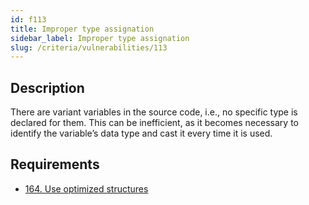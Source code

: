 ```yaml
---
id: f113
title: Improper type assignation
sidebar_label: Improper type assignation
slug: /criteria/vulnerabilities/113
---
```


## Description

There are variant variables in the source code,
i.e., no specific type is declared for them.
This can be inefficient,
as it becomes necessary
to identify the variable’s data type
and cast it every time it is used.

## Requirements

- [164. Use optimized structures](/criteria/requirements/164)
